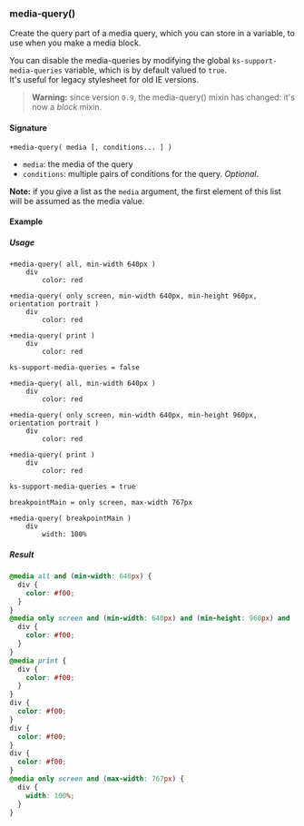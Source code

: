 ### media-query()

Create the query part of a media query, which you can store in a variable, to use when you make a media block.

You can disable the media-queries by modifying the global `ks-support-media-queries` variable, which is by default valued to `true`.  
It's useful for legacy stylesheet for old IE versions.

> **Warning:** since version `0.9`, the media-query() mixin has changed: it's now a *block* mixin.

#### Signature

`+media-query( media [, conditions... ] )`

* `media`: the media of the query
* `conditions`: multiple pairs of conditions for the query. *Optional*.

**Note:** if you give a list as the `media` argument, the first element of this list will be assumed as the media value.

#### Example

##### Usage

```stylus
+media-query( all, min-width 640px )
    div
        color: red

+media-query( only screen, min-width 640px, min-height 960px, orientation portrait )
    div
        color: red

+media-query( print )
    div
        color: red

ks-support-media-queries = false

+media-query( all, min-width 640px )
    div
        color: red

+media-query( only screen, min-width 640px, min-height 960px, orientation portrait )
    div
        color: red

+media-query( print )
    div
        color: red

ks-support-media-queries = true

breakpointMain = only screen, max-width 767px

+media-query( breakpointMain )
    div
        width: 100%

```

##### Result

```css
@media all and (min-width: 640px) {
  div {
    color: #f00;
  }
}
@media only screen and (min-width: 640px) and (min-height: 960px) and (orientation: portrait) {
  div {
    color: #f00;
  }
}
@media print {
  div {
    color: #f00;
  }
}
div {
  color: #f00;
}
div {
  color: #f00;
}
div {
  color: #f00;
}
@media only screen and (max-width: 767px) {
  div {
    width: 100%;
  }
}
```

